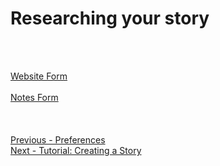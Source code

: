 # Researching your story #
 <br/>
 <br/>

[Website Form](Website_Form.md) <br/><br/>
[Notes Form](Notes_Form.md) <br/><br/>
 <br/>
 <br/>
[Previous - Preferences](Preferences.md) <br/>
[Next - Tutorial: Creating a Story](Tutorial_Creating_a_Story.md) <br/>
